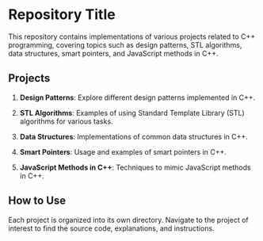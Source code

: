 # Repository Title

This repository contains implementations of various projects related to C++ programming, covering topics such as design patterns, STL algorithms, data structures, smart pointers, and JavaScript methods in C++.

## Projects

1. **Design Patterns**: Explore different design patterns implemented in C++.

2. **STL Algorithms**: Examples of using Standard Template Library (STL) algorithms for various tasks.

3. **Data Structures**: Implementations of common data structures in C++.

4. **Smart Pointers**: Usage and examples of smart pointers in C++.

5. **JavaScript Methods in C++**: Techniques to mimic JavaScript methods in C++.

## How to Use

Each project is organized into its own directory. Navigate to the project of interest to find the source code, explanations, and instructions.


